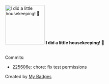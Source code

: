 <img src="https://my-badges.github.io/my-badges/chore-commit.png" alt="I did a little housekeeping! 🧹" title="I did a little housekeeping! 🧹" width="128">
<strong>I did a little housekeeping! 🧹</strong>
<br><br>

Commits:

- <a href="https://github.com/hi-ammad/snap-repo/commit/225606e1bd86a7de1b2072584575f7be276f27c4">225606e</a>: chore: fix test permissions


Created by <a href="https://github.com/my-badges/my-badges">My Badges</a>